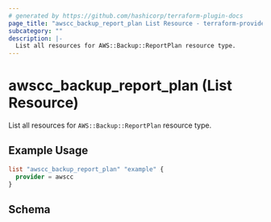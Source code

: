 ```yaml
---
# generated by https://github.com/hashicorp/terraform-plugin-docs
page_title: "awscc_backup_report_plan List Resource - terraform-provider-awscc"
subcategory: ""
description: |-
  List all resources for AWS::Backup::ReportPlan resource type.
---
```


# awscc_backup_report_plan (List Resource)

List all resources for `AWS::Backup::ReportPlan` resource type.

## Example Usage

```terraform
list "awscc_backup_report_plan" "example" {
  provider = awscc
}
```

<!-- schema generated by tfplugindocs -->
## Schema

